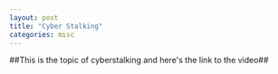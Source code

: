 ```yaml
---
layout: post
title: "Cyber Stalking"
categories: misc
---
```


##This is the topic of cyberstalking and here's the link to the video##



